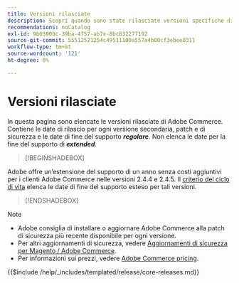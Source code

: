 ```yaml
---
title: Versioni rilasciate
description: Scopri quando sono state rilasciate versioni specifiche di Adobe Commerce.
recommendations: noCatalog
exl-id: 9b03900c-39ba-4757-ab7e-8bc832277192
source-git-commit: 55512521254c49511100a557a4b00cf3ebee0311
workflow-type: tm+mt
source-wordcount: '121'
ht-degree: 0%

---
```


# Versioni rilasciate

In questa pagina sono elencate le versioni rilasciate di Adobe Commerce. Contiene le date di rilascio per ogni versione secondaria, patch e di sicurezza e le date di fine del supporto **_regolare_**. Non elenca le date per la fine del supporto di **_extended_**.

>[!BEGINSHADEBOX]

Adobe offre un’estensione del supporto di un anno senza costi aggiuntivi per i clienti Adobe Commerce nelle versioni 2.4.4 e 2.4.5. Il [criterio del ciclo di vita](lifecycle-policy.md) elenca le date di fine del supporto esteso per tali versioni.

>[!ENDSHADEBOX]

>[!NOTE]
>
>- Adobe consiglia di installare o aggiornare Adobe Commerce alla patch di sicurezza più recente disponibile per ogni versione.
>- Per altri aggiornamenti di sicurezza, vedere [Aggiornamenti di sicurezza per Magento / Adobe Commerce](https://helpx.adobe.com/it/security/products/magento.html).
>- Per informazioni sui prezzi, vedere [Adobe Commerce pricing](https://business.adobe.com/it/products/magento/pricing.html).

{{$include /help/_includes/templated/release/core-releases.md}}

<!-- Last updated from includes: 2025-08-12 14:32:02 -->
